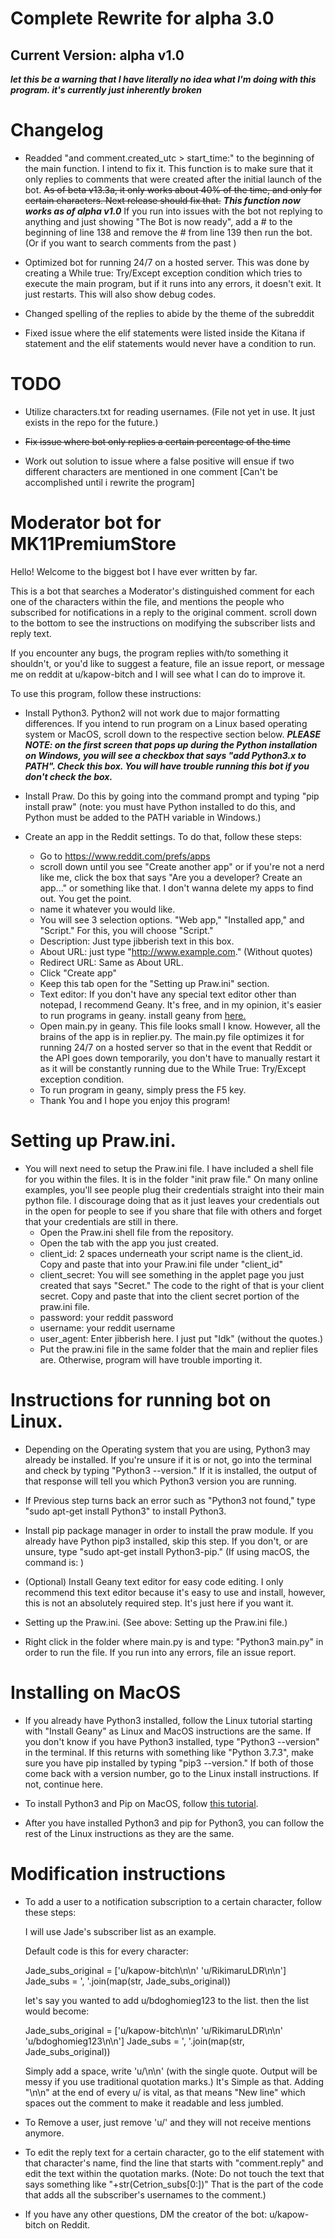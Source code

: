 # Complete Rewrite for alpha 3.0 #
## Current Version: alpha v1.0 ##

***let this be a warning that I have literally no idea what I'm doing with this program. it's currently just inherently broken***


# Changelog #

- Readded "and comment.created_utc > start_time:" to the beginning of the main function. I intend to fix it. This function is to make sure that it only replies to comments that were created after the initial launch of the bot. ~~As of beta v13.3a, it only works about 40% of  the time, and only for certain characters. Next release should fix that.~~ ***This function now works as of alpha v1.0*** If you run into issues with the bot not replying to anything and just showing "The Bot is now ready", add a # to the beginning of line 138 and remove the # from line 139 then run the bot. (Or if you want to search comments from the past )

- Optimized bot for running 24/7 on a hosted server. This was done by creating a While true: Try/Except exception condition which tries to execute the main program, but if it runs into any errors, it doesn't exit. It just restarts. This will also show debug codes.

- Changed spelling of the replies to abide by the theme of the subreddit

- Fixed issue where the elif statements were listed inside the Kitana if statement and the elif statements would never have a condition to run.

# TODO #

- Utilize characters.txt for reading usernames. (File not yet in use. It just exists in the repo for the future.)

- ~~Fix issue where bot only replies a certain percentage of the time~~

- Work out solution to issue where a false positive will ensue if two different characters are mentioned in one comment [Can't be accomplished until i rewrite the program]

# Moderator bot for MK11PremiumStore #

Hello! Welcome to the biggest bot I have ever written by far.

This is a bot that searches a Moderator's distinguished comment for each one of the characters within the file, and mentions the people who subscribed for notifications in a reply to the original comment. scroll down to the bottom to see the instructions on modifying the subscriber lists and reply text.

If you encounter any bugs, the program replies with/to something it shouldn't, or you'd like to suggest a feature, file an issue report, or message me on reddit at u/kapow-bitch and I will see what I can do to improve it.

To use this program, follow these instructions:

- Install Python3. Python2 will not work due to major formatting differences. If you intend to run program on a Linux based operating system or MacOS, scroll down to the respective section below. ***PLEASE NOTE: on the first screen that pops up during the Python installation on Windows, you will see a checkbox that says "add Python3.x to PATH". Check this box. You will have trouble running this bot if you don't check the box.***

- Install Praw. Do this by going into the command prompt and typing "pip install praw" (note: you must have Python installed to do this, and Python must be added to the PATH variable in Windows.)
- Create an app in the Reddit settings. To do that, follow these steps:
    - Go to https://www.reddit.com/prefs/apps
    - scroll down until you see "Create another app" or if you're not a nerd like me, click the box that says "Are you a developer? Create an app..." or something like that. I don't wanna delete my apps to find out. You get the point.
    - name it whatever you would like.
    - You will see 3 selection options. "Web app," "Installed app," and "Script." For this, you will choose "Script."
    - Description: Just type jibberish text in this box.
    - About URL: just type "http://www.example.com." (Without quotes)
    - Redirect URL: Same as About URL.
    - Click "Create app"
    - Keep this tab open for the "Setting up Praw.ini" section.
    - Text editor: If you don't have any special text editor other than notepad, I recommend Geany. It's free, and in my opinion, it's easier to run programs in geany. install geany from [here.](https://www.geany.org/download/releases/)
    - Open main.py in geany. This file looks small I know. However, all the brains of the app is in replier.py. The main.py file optimizes it for running 24/7 on a hosted server so that in the event that Reddit or the API goes down temporarily, you don't have to manually restart it as it will be constantly running due to the While True: Try/Except exception condition.
    - To run program in geany, simply press the F5 key.
    - Thank You and I hope you enjoy this program!


# Setting up Praw.ini.
- You will next need to setup the Praw.ini file. I have included a shell file for you within the files. It is in the folder "init praw file." On many online examples, you'll see people plug their credentials straight into their main python file. I discourage doing that as it just leaves your credentials out in the open for people to see if you share that file with others and forget that your credentials are still in there.
    - Open the Praw.ini shell file from the repository.
    - Open the tab with the app you just created.
    - client_id: 2 spaces underneath your script name is the client_id. Copy and paste that into your Praw.ini file under "client_id"
    - client_secret: You will see something in the applet page you just created that says "Secret." The code to the right of that is your client secret. Copy and paste that into the client secret portion of the praw.ini file.
    - password: your reddit password
    - username: your reddit username
    - user_agent: Enter jibberish here. I just put "Idk" (without the quotes.)
    - Put the praw.ini file in the same folder that the main and replier files are. Otherwise, program will have trouble importing it.


# Instructions for running bot on Linux.
- Depending on the Operating system that you are using, Python3 may already be installed. If you're unsure if it is or not, go into the terminal and check by typing "Python3 --version." If it is installed, the output of that response will tell you which Python3 version you are running.


- If Previous step turns back an error such as "Python3 not found," type "sudo apt-get install Python3" to install Python3.


- Install pip package manager in order to install the praw module. If you already have Python pip3 installed, skip this step. If you don't, or are unsure, type "sudo apt-get install Python3-pip." (If using macOS, the command is: )


- (Optional) Install Geany text editor for easy code editing. I only recommend this text editor because it's easy to use and install, however, this is not an absolutely required step. It's just here if you want it.


- Setting up the Praw.ini. (See above: Setting up the Praw.ini file.)

- Right click in the folder where main.py is and type: "Python3 main.py" in order to run the file. If you run into any errors, file an issue report.


# Installing on MacOS
- If you already have Python3 installed, follow the Linux tutorial starting with "Install Geany" as Linux and MacOS instructions are the same. If you don't know if you have Python3 installed, type "Python3 --version" in the terminal. If this returns with something like "Python 3.7.3", make sure you have pip installed by typing "pip3 --version." If both of those come back with a version number, go to the Linux install instructions. If not, continue here.

- To install Python3 and Pip on MacOS, follow [this tutorial](https://evansdianga.com/install-pip-osx/).

- After you have installed Python3 and pip for Python3, you can follow the rest of the Linux instructions as they are the same.

# Modification instructions
- To add a user to a notification subscription to a certain character, follow these steps:

    I will use Jade's subscriber list as an example.

    Default code is this for every character:

    Jade_subs_original = ['u/kapow-bitch\n\n' 'u/RikimaruLDR\n\n']
    Jade_subs = ', '.join(map(str, Jade_subs_original))


    let's say you wanted to add u/bdoghomieg123 to the list. then the list would become:


    Jade_subs_original = ['u/kapow-bitch\n\n' 'u/RikimaruLDR\n\n' 'u/bdoghomieg123\n\n']
    Jade_subs = ', '.join(map(str, Jade_subs_original))


    Simply add a space, write 'u/<username>\n\n' (with the single quote. Output will be messy if you use traditional quotation marks.) It's Simple as that. Adding "\n\n" at the end of every u/ is vital, as that means "New line" which spaces out the comment to make it readable and less jumbled.


- To Remove a user, just remove 'u/<username>' and they will not receive mentions anymore.

- To edit the reply text for a certain character, go to the elif statement with that character's name, find the line that starts with "comment.reply" and edit the text within the quotation marks. (Note: Do not touch the text that says something like "+str(Cetrion_subs[0:])" That is the part of the code that adds all the subscriber's usernames to the comment.)

- If you have any other questions, DM the creator of the bot: u/kapow-bitch on Reddit.
